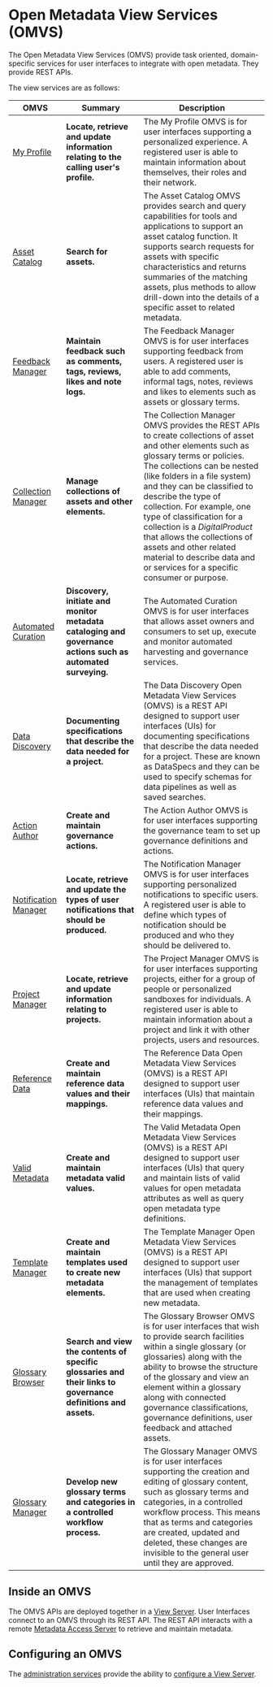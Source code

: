 <!-- SPDX-License-Identifier: CC-BY-4.0 -->
<!-- Copyright Contributors to the ODPi Egeria project. -->
  
# Open Metadata View Services (OMVS)

The Open Metadata View Services (OMVS) provide task oriented, domain-specific services for user interfaces to integrate with open metadata.  They provide REST APIs.

The view services are as follows:

| OMVS                                                                  | Summary                                                                                                       | Description                                                                                                                                                                                                                                                                                                                                                                                                                                                                                                                   |
|-----------------------------------------------------------------------|---------------------------------------------------------------------------------------------------------------|-------------------------------------------------------------------------------------------------------------------------------------------------------------------------------------------------------------------------------------------------------------------------------------------------------------------------------------------------------------------------------------------------------------------------------------------------------------------------------------------------------------------------------|
| [My Profile](/services/omvs/my-profile/overview)                      | **Locate, retrieve and update information relating to the calling user's profile.**                           | The My Profile OMVS is for user interfaces supporting a personalized experience.  A registered user is able to maintain information about themselves, their roles and their network.                                                                                                                                                                                                                                                                                                                                          |
| [Asset Catalog](/services/omvs/asset-catalog/overview)                | **Search for assets.**                                                                                        | The Asset Catalog OMVS provides search and query capabilities for tools and applications to support an asset catalog function. It supports search requests for assets with specific characteristics and returns summaries of the matching assets, plus methods to allow drill-down into the details of a specific asset to related metadata.                                                                                                                                                                                  |
| [Feedback Manager](/services/omvs/feedback-manager/overview)          | **Maintain feedback such as comments, tags, reviews, likes and note logs.**                                   | The Feedback Manager OMVS is for user interfaces supporting feedback from users.  A registered user is able to add comments, informal tags, notes, reviews and likes to elements such as assets or glossary terms.                                                                                                                                                                                                                                                                                                            |
| [Collection Manager](/services/omvs/collection-manager/overview)      | **Manage collections of assets and other elements.**                                                          | The Collection Manager OMVS provides the REST APIs to create collections of asset and other elements such as glossary terms or policies.  The collections can be nested (like folders in a file system) and they can be classified to describe the type of collection.  For example, one type of classification for a collection is a *DigitalProduct* that allows the collections of assets and other related material to describe data and or services for a specific consumer or purpose.                                  |
| [Automated Curation](/services/omvs/automated-curation/overview)      | **Discovery, initiate and monitor metadata cataloging and governance actions such as automated surveying.**   | The Automated Curation OMVS is for user interfaces that allows asset owners and consumers to set up, execute and monitor automated harvesting and governance services.                                                                                                                                                                                                                                                                                                                                                        |
| [Data Discovery](/services/omvs/data-discovery/overview)              | **Documenting specifications that describe the data needed for a project.**                                   | The Data Discovery Open Metadata View Services (OMVS) is a REST API designed to support user interfaces (UIs) for documenting specifications that describe the data needed for a project.  These are known as DataSpecs and they can be used to specify schemas for data pipelines as well as saved searches.                                                                                                                                                                                                                 |
| [Action Author](/services/omvs/action-author/overview)                | **Create and maintain governance actions.**                                                                   | The Action Author OMVS is for user interfaces supporting the governance team to set up governance definitions and actions.                                                                                                                                                                                                                                                                                                                                                                                                    |
| [Notification Manager](/services/omvs/notification-manager/overview)  | **Locate, retrieve and update the types of user notifications that should be produced.**                      | The Notification Manager OMVS is for user interfaces supporting personalized notifications to specific users.  A registered user is able to define which types of notification should be produced and who they should be delivered to.                                                                                                                                                                                                                                                                                        |
| [Project Manager](/services/omvs/project-manager/overview)            | **Locate, retrieve and update information relating to projects.**                                             | The Project Manager OMVS is for user interfaces supporting projects, either for a group of people or personalized sandboxes for individuals.  A registered user is able to maintain information about a project and link it with other projects, users and resources.                                                                                                                                                                                                                                                         |
| [Reference Data](/services/omvs/reference-data/overview)              | **Create and maintain reference data values and their mappings.**                                             | The Reference Data Open Metadata View Services (OMVS) is a REST API designed to support user interfaces (UIs) that maintain reference data values and their mappings.                                                                                                                                                                                                                                                                                                                                                         |                                                                                                                                                                                                                                                                                                                                                        |
| [Valid Metadata](/services/omvs/valid-metadata/overview)              | **Create and maintain metadata valid values.**                                                                | The Valid Metadata Open Metadata View Services (OMVS) is a REST API designed to support user interfaces (UIs) that query and maintain lists of valid values for open metadata attributes as well as query open metadata type definitions.                                                                                                                                                                                                                                                                                     |                                                                                                                                                                                                                                                                                                                                                        |
| [Template Manager](/services/omvs/template-manager/overview)          | **Create and maintain templates used to create new metadata elements.**                                       | The Template Manager Open Metadata View Services (OMVS) is a REST API designed to support user interfaces (UIs) that support the management of templates that are used when creating new metadata.                                                                                                                                                                                                                                                                                                                            |
| [Glossary Browser](/services/omvs/glossary-browser/overview)          | **Search and view the contents of specific glossaries and their links to governance definitions and assets.** | The Glossary Browser OMVS is for user interfaces that wish to provide search facilities within a single glossary (or glossaries) along with the ability to browse the structure of the glossary and view an element within a glossary along with connected governance classifications, governance definitions, user feedback and attached assets.                                                                                                                                                                             |
| [Glossary Manager](/services/omvs/glossary-manager/overview)          | **Develop new glossary terms and categories in a controlled workflow process.**                               | The Glossary Manager OMVS is for user interfaces supporting the creation and editing of glossary content, such as glossary terms and categories, in a controlled workflow process.  This means that as terms and categories are created, updated and deleted, these changes are invisible to the general user until they are approved.                                                                                                                                                                                        |



## Inside an OMVS

The OMVS APIs are deployed together in a [View Server](/concepts/view-server). User Interfaces connect to an OMVS through its REST API. The REST API interacts with a remote [Metadata Access Server](/concepts/metadata-access-server) to retrieve and maintain metadata.

## Configuring an OMVS

The [administration services](/services/admin-services/overview) provide the ability to [configure a View Server](/guides/admin/servers/by-server-type/configuring-a-view-server).
